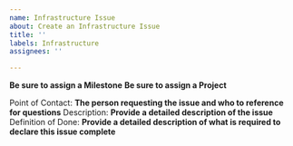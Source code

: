 ```yaml
---
name: Infrastructure Issue
about: Create an Infrastructure Issue
title: ''
labels: Infrastructure
assignees: ''

---
```


**Be sure to assign a Milestone**
**Be sure to assign a Project**

Point of Contact: **The person requesting the issue and who to reference for questions**
Description: **Provide a detailed description of the issue**
Definition of Done: **Provide a detailed description of what is required to declare this issue complete**
